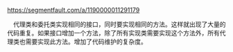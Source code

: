 https://segmentfault.com/a/1190000011291179

　代理类和委托类实现相同的接口，同时要实现相同的方法。这样就出现了大量的代码重复。如果接口增加一个方法，除了所有实现类需要实现这个方法外，所有代理类也需要实现此方法。增加了代码维护的复杂度。